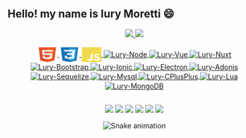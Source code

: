 ## Hello! my name is Iury Moretti 😄
<div align="center">
  <a href="https://github.com/Luury">
  <img height="180em" src="https://github-readme-stats.vercel.app/api?username=Luury&show_icons=true&theme=algolia&include_all_commits=true&count_private=true"/>
  <img height="180em" src="https://github-readme-stats.vercel.app/api/top-langs/?username=Luury&layout=compact&langs_count=7&theme=algolia"/>

  
  

    
  <div style="display: inline_block"><br>
    
  <img align="center" alt="Lury-HTML" height="30" width="40" src="https://raw.githubusercontent.com/devicons/devicon/master/icons/html5/html5-original.svg">
  <img align="center" alt="Lury-CSS" height="30" width="40" src="https://raw.githubusercontent.com/devicons/devicon/master/icons/css3/css3-original.svg">
  <img align="center" alt="Lury-Js" height="30" width="40" src="https://raw.githubusercontent.com/devicons/devicon/master/icons/javascript/javascript-plain.svg">
  <img align="center" alt="Lury-Node" height="30" width="40" src="https://cdn.jsdelivr.net/gh/devicons/devicon/icons/nodejs/nodejs-original.svg">
  <img align="center" alt="Lury-Vue" height="30" width="40" src="https://cdn.jsdelivr.net/gh/devicons/devicon/icons/vuejs/vuejs-original.svg">
  <img align="center" alt="Lury-Nuxt" height="30" width="40" src="https://cdn.jsdelivr.net/gh/devicons/devicon/icons/nuxtjs/nuxtjs-original.svg">
  <img align="center" alt="Lury-Bootstrap" height="30" width="40" src="https://cdn.jsdelivr.net/gh/devicons/devicon/icons/bootstrap/bootstrap-original.svg">
  <img align="center" alt="Lury-Ionic" height="30" width="40" src="https://cdn.jsdelivr.net/gh/devicons/devicon/icons/ionic/ionic-original.svg">
  <img align="center" alt="Lury-Electron" height="30" width="40" src="https://cdn.jsdelivr.net/gh/devicons/devicon/icons/electron/electron-original.svg">
  <img align="center" alt="Lury-Adonis" height="30" width="40" src="https://cdn.jsdelivr.net/gh/devicons/devicon/icons/adonisjs/adonisjs-original.svg">
  <img align="center" alt="Lury-Sequelize" height="30" width="40" src="https://cdn.jsdelivr.net/gh/devicons/devicon/icons/sequelize/sequelize-original.svg">
  <img align="center" alt="Lury-Mysql" height="30" width="40" src="https://cdn.jsdelivr.net/gh/devicons/devicon/icons/mysql/mysql-original.svg">
  <img align="center" alt="Lury-CPlusPlus" height="30" width="40" src="[https://cdn.jsdelivr.net/gh/devicons/devicon/icons/mysql/mysql-original.svg](https://cdn.jsdelivr.net/gh/devicons/devicon/icons/cplusplus/cplusplus-original.svg)">
  <img align="center" alt="Lury-Lua" height="30" width="40" src="[https://cdn.jsdelivr.net/gh/devicons/devicon/icons/mysql/mysql-original.svg](https://cdn.jsdelivr.net/gh/devicons/devicon/icons/lua/lua-original-wordmark.svg)">
  <img align="center" alt="Lury-MongoDB" height="30" width="40" src="[https://cdn.jsdelivr.net/gh/devicons/devicon/icons/mysql/mysql-original.svg](https://cdn.jsdelivr.net/gh/devicons/devicon/icons/mongodb/mongodb-plain-wordmark.svg)">
  


  ##
 
 
    
    
    
<div> 
  <a href="https://www.facebook.com/iury.moretti/" target="_blank"><img src="https://img.shields.io/badge/Facebook-1877F2?style=for-the-badge&logo=facebook&logoColor=white" target="_blank"></a>
  <a href="https://instagram.com/iury_moretti/" target="_blank"><img src="https://img.shields.io/badge/Instagram-E4405F?style=for-the-badge&logo=instagram&logoColor=white" target="_blank"></a>
   <a href="https://discord.gg/eR8Rpxf" target="_blank"><img src="https://img.shields.io/badge/Discord-7289DA?style=for-the-badge&logo=discord&logoColor=white" target="_blank"></a> 
 	<a href="https://www.twitch.tv/Luury" target="_blank"><img src="https://img.shields.io/badge/Twitch-9146FF?style=for-the-badge&logo=twitch&logoColor=white" target="_blank"></a>
  <a href="mailto:moretti.iury@gmail.com" target="_blank" rel="noopener noreferrer"><img src="https://img.shields.io/badge/Gmail-D14836?style=for-the-badge&logo=gmail&logoColor=white" target="_blank"></a>
  <a href="https://steamcommunity.com/id/Luury/" target="_blank"><img src="https://img.shields.io/badge/Steam-000000?style=for-the-badge&logo=steam&logoColor=white" target="_blank"></a>
  

![Snake animation](https://github.com/Luury/Luury/blob/output/github-contribution-grid-snake.svg)
  
   </div>
</div>
